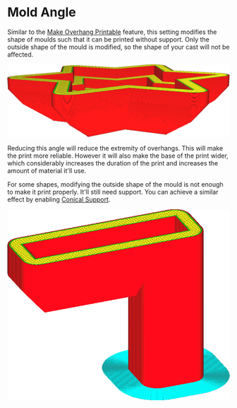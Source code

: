 Mold Angle
====
Similar to the [Make Overhang Printable](../experimental/conical_overhang_enabled.md) feature, this setting modifies the shape of moulds such that it can be printed without support. Only the outside shape of the mould is modified, so the shape of your cast will not be affected.

<!--screenshot {
"image_path": "mold_angle.png",
"models": {
    "star_podium.scad": {
        "transformation": ["mirrorZ"]
    }
},
"camera_position": [81, 129, 45],
"settings": {
    "mold_enabled": "True"
},
"colours": 48
}-->
![An angle of 40 degrees allows the bottom side of this mould to print without needing any support](../images/mold_angle.png)

Reducing this angle will reduce the extremity of overhangs. This will make the print more reliable. However it will also make the base of the print wider, which considerably increases the duration of the print and increases the amount of material it'll use.

For some shapes, modifying the outside shape of the mould is not enough to make it print properly. It'll still need support. You can achieve a similar effect by enabling [Conical Support](../experimental/support_conical_enabled.md).

<!--screenshot {
"image_path": "mold_needs_support.png",
"model_path": "basic_overhang.scad",
"camera_position": [20, 183, 97],
"settings": {
    "mold_enabled": "True"
},
"colours": 32
}-->
![This mould still needs support](../images/mold_needs_support.png)